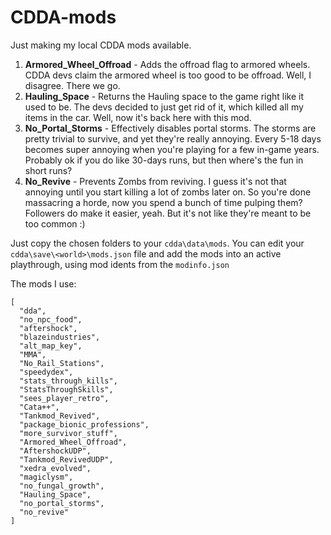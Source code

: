 # CDDA-mods

Just making my local CDDA mods available.

1. **Armored_Wheel_Offroad** - Adds the offroad flag to armored wheels. CDDA devs claim the armored wheel is too good to be offroad. Well, I disagree. There we go.
2. **Hauling_Space** - Returns the Hauling space to the game right like it used to be. The devs decided to just get rid of it, which killed all my items in the car. Well, now it's back here with this mod.
3. **No_Portal_Storms** - Effectively disables portal storms. The storms are pretty trivial to survive, and yet they're really annoying. Every 5-18 days becomes super annoying when you're playing for a few in-game years. Probably ok if you do like 30-days runs, but then where's the fun in short runs?
4. **No_Revive** - Prevents Zombs from reviving. I guess it's not that annoying until you start killing a lot of zombs later on. So you're done massacring a horde, now you spend a bunch of time pulping them? Followers do make it easier, yeah. But it's not like they're meant to be too common :)

Just copy the chosen folders to your `cdda\data\mods`. You can edit your `cdda\save\<world>\mods.json` file and add the mods into an active playthrough, using mod idents from the `modinfo.json`


The mods I use: 

```
[
  "dda",
  "no_npc_food",
  "aftershock",
  "blazeindustries",
  "alt_map_key",
  "MMA",
  "No_Rail_Stations",
  "speedydex",
  "stats_through_kills",
  "StatsThroughSkills",
  "sees_player_retro",
  "Cata++",
  "Tankmod_Revived",
  "package_bionic_professions",
  "more_survivor_stuff",
  "Armored_Wheel_Offroad",
  "AftershockUDP",
  "Tankmod_RevivedUDP",
  "xedra_evolved",
  "magiclysm",
  "no_fungal_growth",
  "Hauling_Space",
  "no_portal_storms",
  "no_revive"
]
```
